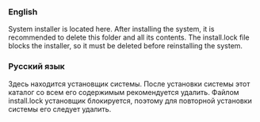 ### English
System installer is located here. After installing the system, it is recommended to delete this folder and all its contents.
The install.lock file blocks the installer, so it must be deleted before reinstalling the system.

### Русский язык
Здесь находится установщик системы. После установки системы этот каталог со всем его содержимым рекомендуется удалить.
Файлом install.lock установщик блокируется, поэтому для повторной установки системы его следует удалить.